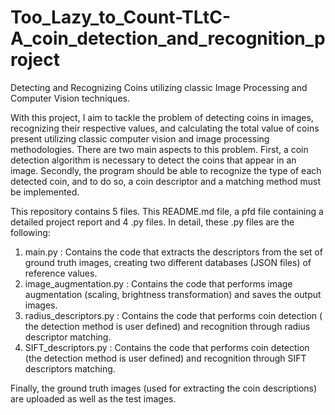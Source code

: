 # Too_Lazy_to_Count-TLtC-A_coin_detection_and_recognition_project
Detecting and Recognizing Coins utilizing classic Image Processing and Computer Vision techniques.

With this project, I aim to tackle the problem of detecting coins in images, recognizing their respective values, and calculating the total value of coins present utilizing classic computer vision and image processing methodologies. There are two main aspects to this problem. First, a coin detection algorithm is necessary to detect the coins that appear in an image. Secondly, the program should be able to recognize the type of each detected coin, and to do so, a coin descriptor and a matching method must be implemented.

This repository contains 5 files. This README.md file, a pfd file containing a detailed project report and 4 .py files. In detail, these .py files are the following:

1) main.py : Contains the code that extracts the descriptors from the set of ground truth images, creating two different databases (JSON files) of reference values.
2) image_augmentation.py : Contains the code that performs image augmentation (scaling, brightness transformation) and saves the output images.
3) radius_descriptors.py : Contains the code that performs coin detection ( the detection method is user defined) and recognition through radius descriptor matching.
4) SIFT_descriptors.py : Contains the code that performs coin detection (the detection method is user defined) and recognition through SIFT descriptors matching.

Finally, the ground truth images (used for extracting the coin descriptions) are uploaded as well as the test images.
